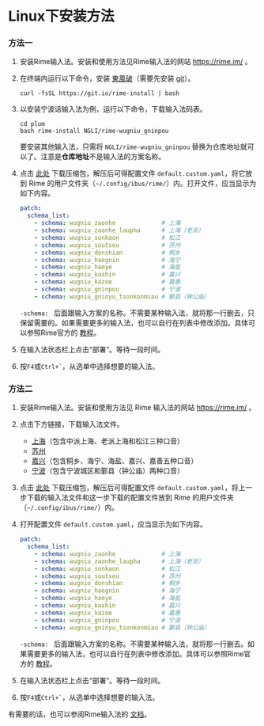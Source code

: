 # Linux下安装方法

### 方法一

1. 安装Rime输入法。安装和使用方法见Rime输入法的网站 https://rime.im/ 。

2. 在终端内运行以下命令，安装 [東風破](https://github.com/rime/plum)（需要先安装 [git](https://git-scm.com/)）。

    ```shell
    curl -fsSL https://git.io/rime-install | bash
    ```

3. 以安装宁波话输入法为例，运行以下命令，下载输入法码表。

    ```shell
    cd plum
    bash rime-install NGLI/rime-wugniu_gninpou
    ```

    要安装其他输入法，只需将 `NGLI/rime-wugniu_gninpou` 替换为仓库地址就可以了。注意是**仓库地址**不是输入法的方案名称。

4. 点击 [此处](https://gist.github.com/shinzoqchiuq/ddeb5014026fce768f7c9ec7d4e01655/archive/5a212e72d35846a31adace031f73b1320484c280.zip) 下载压缩包，解压后可得配置文件 `default.custom.yaml`，将它放到 Rime 的用户文件夹（`~/.config/ibus/rime/`）内。打开文件，应当显示为如下内容。

    ```yaml
    patch:
      schema_list:
        - schema: wugniu_zaonhe             # 上海
        - schema: wugniu_zaonhe_laupha      # 上海（老派）
        - schema: wugniu_sonkaon            # 松江
        - schema: wugniu_soutseu            # 苏州
        - schema: wugniu_donshian           # 桐乡
        - schema: wugniu_haegnin            # 海宁
        - schema: wugniu_haeye              # 海盐
        - schema: wugniu_kashin             # 嘉兴
        - schema: wugniu_kazoe              # 嘉善
        - schema: wugniu_gninpou            # 宁波
        - schema: wugniu_gninyu_tsonkonmiau # 鄞县（钟公庙）
    ```

    `-schema: ` 后面跟输入方案的名称。不需要某种输入法，就将那一行删去，只保留需要的。如果需要更多的输入法，也可以自行在列表中修改添加。具体可以参照Rime官方的 [教程](https://github.com/rime/home/wiki/CustomizationGuide#一例定製方案選單)。

5. 在输入法状态栏上点击“部署”。等待一段时间。

6. 按`F4`或`` Ctrl+` ``，从选单中选择想要的输入法。

### 方法二

1. 安装Rime输入法。安装和使用方法见 Rime 输入法的网站 https://rime.im/ 。

2. 点击下方链接，下载输入法文件。

    - [上海](https://codeload.github.com/NGLI/rime-wugniu_zaonhe/zip/master)（包含中派上海、老派上海和松江三种口音）
    - [苏州](https://codeload.github.com/NGLI/rime-wugniu_soutseu/zip/master)
    - [嘉兴](https://codeload.github.com/NGLI/rime-wugniu_kashin/zip/master)（包含桐乡、海宁、海盐、嘉兴、嘉善五种口音）
    - [宁波](https://codeload.github.com/NGLI/rime-wugniu_gninpou/zip/master)（包含宁波城区和鄞县（钟公庙）两种口音）

3. 点击 [此处](https://gist.github.com/shinzoqchiuq/ddeb5014026fce768f7c9ec7d4e01655/archive/5a212e72d35846a31adace031f73b1320484c280.zip) 下载压缩包，解压后可得配置文件 `default.custom.yaml`，将上一步下载的输入法文件和这一步下载的配置文件放到 Rime 的用户文件夹（`~/.config/ibus/rime/`）内。

4. 打开配置文件 `default.custom.yaml`，应当显示为如下内容。

    ```yaml
    patch:
      schema_list:
        - schema: wugniu_zaonhe             # 上海
        - schema: wugniu_zaonhe_laupha      # 上海（老派）
        - schema: wugniu_sonkaon            # 松江
        - schema: wugniu_soutseu            # 苏州
        - schema: wugniu_donshian           # 桐乡
        - schema: wugniu_haegnin            # 海宁
        - schema: wugniu_haeye              # 海盐
        - schema: wugniu_kashin             # 嘉兴
        - schema: wugniu_kazoe              # 嘉善
        - schema: wugniu_gninpou            # 宁波
        - schema: wugniu_gninyu_tsonkonmiau # 鄞县（钟公庙）
    ```

    `-schema: ` 后面跟输入方案的名称。不需要某种输入法，就将那一行删去。如果需要更多的输入法，也可以自行在列表中修改添加。具体可以参照Rime官方的 [教程](https://github.com/rime/home/wiki/CustomizationGuide#一例定製方案選單)。

5. 在输入法状态栏上点击“部署”。等待一段时间。

6. 按`F4`或`` Ctrl+` ``，从选单中选择想要的输入法。

有需要的话，也可以参阅Rime输入法的 [文档](https://rime.im/docs/)。
